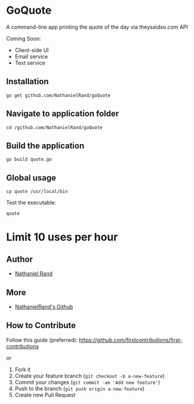 # GoQuote

A command-line app printing the quote of the day via theysaidso.com API


Coming Soon:
- Client-side UI
- Email service
- Text service

## Installation

    go get github.com/NathanielRand/goQuote

## Navigate to application folder

    cd /github.com/NathanielRand/goQuote

## Build the application

    go build quote.go

## Global usage

    cp quote /usr/local/bin

Test the executable:

    quote

# Limit 10 uses per hour
    
## Author

* [Nathaniel Rand](https://oneware.io)

## More

* [NathanielRand's Github](https://github.com/NathanielRand/)

## How to Contribute

Follow this guide (preferred):
https://github.com/firstcontributions/first-contributions

or

1. Fork it
2. Create your feature branch (`git checkout -b a-new-feature`)
3. Commit your changes (`git commit -am 'Add new feature'`)
4. Push to the branch (`git push origin a-new-feature`)
5. Create new Pull Request